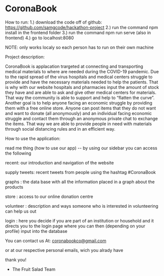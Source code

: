 # CoronaBook

How to run:
1.) download the code off of github: https://github.com/samgcode/hackathon-project
2.) run the command npm install in the frontend folder
3.) run the command npm run serve (also in frontend)
4.) go to localhost:8080

NOTE: only works localy so each person has to run on their own machine

Project description:

CoronaBook is applacation trargeted at connecting and transporting medical materials to where are needed during the COVID-19 pandemic. Due to the rapid spread of the virus hospitals and medical centers struggle to provide and have the necessary materials needed to help the patients. That is why with our website hospitals and pharmacies input the amount of stock they have and are able to ask and give other medical centers for materials. That way the community is able to support and help to “flatten the curve”. Another goal is to help anyone facing an economic struggle by providing them with a free online store. Anyone can post items that they do not want and want to donate (all anonymously) and an individual facing economic struggle and contact them through an anonymous private chat to exchange the items. That way we are able to provide people in need with materials through social distancing rules and in an efficient way.

How to use the application:

read me thing (how to use our app) -- by using our sidebar you can access the following

recent: our introduction and navigation of the website

supply tweets: recent tweets from people using the hashtag #CoronaBook

graphs : the data base with all the information placed in a graph about the products

store : access to our online donation centre

volunteer : description and ways someone who is interested in volunteering can help us out

login : here you decide if you are part of an institution or household and it directs you to the login page where you can then (depending on your profile) input into the database

You can contact us At:
coronabookco@gmail.com

or at our respective personal emails, wich you alrady have

thank you!

- The Fruit Salad Team